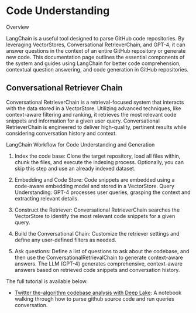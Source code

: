 # Code Understanding

Overview

LangChain is a useful tool designed to parse GitHub code repositories. By leveraging VectorStores, Conversational RetrieverChain, and GPT-4, it can answer questions in the context of an entire GitHub repository or generate new code. This documentation page outlines the essential components of the system and guides using LangChain for better code comprehension, contextual question answering, and code generation in GitHub repositories.

## Conversational Retriever Chain

Conversational RetrieverChain is a retrieval-focused system that interacts with the data stored in a VectorStore. Utilizing advanced techniques, like context-aware filtering and ranking, it retrieves the most relevant code snippets and information for a given user query. Conversational RetrieverChain is engineered to deliver high-quality, pertinent results while considering conversation history and context.

LangChain Workflow for Code Understanding and Generation

1. Index the code base: Clone the target repository, load all files within, chunk the files, and execute the indexing process. Optionally, you can skip this step and use an already indexed dataset.

2. Embedding and Code Store: Code snippets are embedded using a code-aware embedding model and stored in a VectorStore.
Query Understanding: GPT-4 processes user queries, grasping the context and extracting relevant details.

3. Construct the Retriever: Conversational RetrieverChain searches the VectorStore to identify the most relevant code snippets for a given query.

4. Build the Conversational Chain: Customize the retriever settings and define any user-defined filters as needed. 

5. Ask questions: Define a list of questions to ask about the codebase, and then use the ConversationalRetrievalChain to generate context-aware answers. The LLM (GPT-4) generates comprehensive, context-aware answers based on retrieved code snippets and conversation history.

The full tutorial is available below.
- [Twitter the-algorithm codebase analysis with Deep Lake](code/twitter-the-algorithm-analysis-deeplake.ipynb): A notebook walking through how to parse github source code and run queries conversation.
